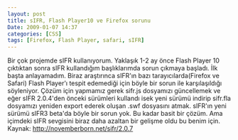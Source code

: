 ```yaml
---
layout: post
title: sIFR, Flash Player10 ve Firefox sorunu
Date: 2009-01-07 14:37
categories: [CSS]
tags: [Firefox, Flash Player, safari, sIFR]
---
```


Bir çok projemde sIFR kullanıyorum. Yaklaşık 1-2 ay önce Flash Player 10
çıktıktan sonra sIFR kullandığım başlıklarımda sorun çıkmaya başladı.
İlk başta anlayamadım. Biraz araştırınca sIFR'ın bazı
tarayıcılarda(Firefox ve Safari) Flash Player'ı tespit edemediği için
böyle bir sorun ile karşılaşıldığı söyleniyor. Çözüm için yapmamız gerek
sifr.js dosyamızı güncellemek ve eğer sIFR 2.0.4'den önceki sürümleri
kullandı isek yeni sürümü indirip sifr.fla dosyamızı yeniden export
ederek oluşan .swf dosyasını atmak. sIFR'ın yeni sürümü sIFR3 beta'da
böyle bir sorun yok. Bu kadar basit bir çözüm. Ama içimdeki sIFR
sevgisini biraz daha azaltan bir gelişme oldu bu benim için. Kaynak:
http://novemberborn.net/sifr/2.0.7